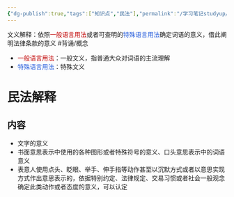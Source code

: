 ```yaml
---
{"dg-publish":true,"tags":["知识点","民法"],"permalink":"/学习笔记studyup/民法总论/文义解释/","dgPassFrontmatter":true,"created":"2024-07-16T10:03:39.918+08:00","updated":"2024-11-17T12:10:52.734+08:00"}
---
```


文义解释：依照<font color="#c00000">一般语言用法</font>或者可查明的<font color="#245bdb">特殊语言用法</font>确定词语的意义，借此阐明法律条款的意义 #背诵/概念 
- <font color="#c00000">一般语言用法</font>：一般文义，指普通大众对词语的主流理解
- <font color="#245bdb">特殊语言用法</font>：特殊文义
# 民法解释
## 内容
- 文字的意义
- 书面意思表示中使用的各种图形或者特殊符号的意义、口头意思表示中的词语意义
- 表意人使用点头、眨眼、举手、伸手指等动作甚至以沉默方式或者以意思实现方式作出意思表示的，依据特别约定、法律规定、交易习惯或者社会一般观念确定此类动作或者态度的意义，可以认定